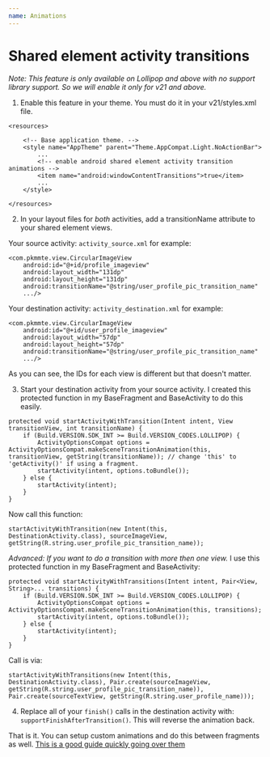 ```yaml
---
name: Animations
---
```


# Shared element activity transitions

*Note: This feature is only available on Lollipop and above with no support library support. So we will enable it only for v21 and above.*

1. Enable this feature in your theme. You must do it in your v21/styles.xml file.
```
<resources>

    <!-- Base application theme. -->
    <style name="AppTheme" parent="Theme.AppCompat.Light.NoActionBar">
        ...
        <!-- enable android shared element activity transition animations -->
        <item name="android:windowContentTransitions">true</item>
        ...
    </style>

</resources>
```

2. In your layout files for *both* activities, add a transitionName attribute to your shared element views.

Your source activity: `activity_source.xml` for example:
```
<com.pkmmte.view.CircularImageView
    android:id="@+id/profile_imageview"
    android:layout_width="131dp"
    android:layout_height="131dp"
    android:transitionName="@string/user_profile_pic_transition_name"
    .../>
```

Your destination activity: `activity_destination.xml` for example:
```
<com.pkmmte.view.CircularImageView
    android:id="@+id/user_profile_imageview"
    android:layout_width="57dp"
    android:layout_height="57dp"    
    android:transitionName="@string/user_profile_pic_transition_name"
    .../>
```

As you can see, the IDs for each view is different but that doesn't matter.

3. Start your destination activity from your source activity. I created this protected function in my BaseFragment and BaseActivity to do this easily.
```
protected void startActivityWithTransition(Intent intent, View transitionView, int transitionName) {
    if (Build.VERSION.SDK_INT >= Build.VERSION_CODES.LOLLIPOP) {
        ActivityOptionsCompat options = ActivityOptionsCompat.makeSceneTransitionAnimation(this, transitionView, getString(transitionName)); // change 'this' to 'getActivity()' if using a fragment.
        startActivity(intent, options.toBundle());
    } else {
        startActivity(intent);
    }
}
```

Now call this function:
```
startActivityWithTransition(new Intent(this, DestinationActivity.class), sourceImageView, getString(R.string.user_profile_pic_transition_name));
```

*Advanced: If you want to do a transition with more then one view.*
I use this protected function in my BaseFragment and BaseActivity:
```
protected void startActivityWithTransitions(Intent intent, Pair<View, String>... transitions) {
    if (Build.VERSION.SDK_INT >= Build.VERSION_CODES.LOLLIPOP) {
        ActivityOptionsCompat options = ActivityOptionsCompat.makeSceneTransitionAnimation(this, transitions);
        startActivity(intent, options.toBundle());
    } else {
        startActivity(intent);
    }
}
```

Call is via:
```
startActivityWithTransitions(new Intent(this, DestinationActivity.class), Pair.create(sourceImageView, getString(R.string.user_profile_pic_transition_name)), Pair.create(sourceTextView, getString(R.string.user_profile_name)));
```

4. Replace all of your `finish()` calls in the destination activity with: `supportFinishAfterTransition()`. This will reverse the animation back.

That is it. You can setup custom animations and do this between fragments as well. [This is a good guide quickly going over them](https://guides.codepath.com/android/Shared-Element-Activity-Transition)
